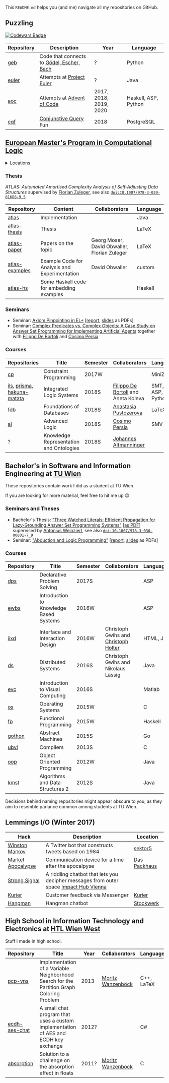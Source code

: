 This `README.md` helps you (and me) navigate all my repositories on GitHub.

## Puzzling

[![Codewars Badge](https://www.codewars.com/users/lorenz.leutgeb/badges/large)](https://www.codewars.com/users/lorenz.leutgeb/)

 | Repository                                      | Description                                             | Year | Language |
 | ----------------------------------------------- | ------------------------------------------------------- | ---- | -------- |
 | [geb](https://github.com/lorenzleutgeb/geb)     | Code that connects to [Gödel, Escher, Bach](https://en.wikipedia.org/wiki/G%C3%B6del%2C_Escher%2C_Bach) | ?    | Python |
 | [euler](https://github.com/lorenzleutgeb/euler) | Attempts at [Project Euler](https://projecteuler.net/)  | ?    | Java |
 | [aoc](https://github.com/lorenzleutgeb/aoc)     | Attempts at [Advent of Code](https://adventofcode.com/) | 2017, 2018, 2019, 2020 | Haskell, ASP, Python |
 | [cqf](https://github.com/lorenzleutgeb/cqf)     | [Conjunctive Query](https://en.wikipedia.org/wiki/Conjunctive_Query) Fun | 2018 | PostgreSQL |

## [European Master's Program in Computational Logic](https://www.emcl-study.eu/)

<details><summary>Locations</summary>

| Start   | End     | Institute/Organisation | Associated University | Location 
| ------- | ------- | ---------------------------------------------------------------------------- | -------------------------------- | ------------ |
| 2017-09 | 2018-02 | International Center for Computational Logic (ICCL)                          | TU Dresden                       | 🇪🇺 🇩🇪 Dresden
| 2018-03 | 2018-07 | Research Centre for Knowledge and Data (KRDB)                                | Free University of Bozen-Bolzano | 🇪🇺 🇮🇹 Bolzano
| 2018-08 | 2018-09 | Data61, Commonwealth Scientific and Industrial Research Organization (CSIRO) | Australian National University   | 🇦🇺 Canberra
| 2018-10 | 2021-06 | Vienna for Logic and Algorithms (VCLA)                                       | TU Wien                          | 🇪🇺 🇦🇹 Vienna
</details>

### Thesis

*ATLAS: Automated Amortised Complexity Analysis of Self-Adjusting Data Structures* supervised by [Florian Zuleger](https://github.com/zulegerf), see also [`doi:10.1007/978-3-030-81688-9_5`](https://doi.org/10.1007/978-3-030-81688-9_5)

| Repository | Content | Collaborators | Language |
|------------|---------|---------------|----------|
| [atlas](https://github.com/lorenzleutgeb/atlas) | Implementation | | Java |
| [atlas-thesis](https://github.com/lorenzleutgeb/atlas-thesis) | Thesis | | LaTeX |
| [atlas-paper](https://github.com/lorenzleutgeb/atlas-paper) | Papers on the topic | Georg Moser, David Obwaller, Florian Zuleger | LaTeX |
| [atlas-examples](https://github.com/lorenzleutgeb/atlas-examples) | Example Code for Analysis and Experimentation | David Obwaller | custom |
| [atlas-hs](https://github.com/lorenzleutgeb/atlas-hs) | Some Haskell code for embedding examples | | Haskell |

### Seminars

 * Seminar: [Axiom Pinpointing in EL+](https://github.com/lorenzleutgeb/elp) [[report](https://lorenz.leutgeb.xyz/paper/elp.pdf), [slides](https://lorenz.leutgeb.xyz/paper/elp-beam.pdf) as PDFs]
 * Seminar: [Complex Predicates vs. Complex Objects: A Case Study on Answer Set Programming for Implementing Artificial Agents](https://github.com/lorenzleutgeb/ab) together with [Filippo De Bortoli](https://github.com/uomoinverde) and [Cosimo Persia](https://github.com/cosimodpersia)

### Courses

| Repositories  | Title         | Semester | Collaborators | Language |
| ------------- | ------------- | -------- | ------------- |----------|
| [cp](https://github.com/lorenzleutgeb/cp) | Constraint Programming | 2017W | | MiniZinc |
| [ils](https://github.com/lorenzleutgeb/ils), [prisma](https://github.com/lorenzleutgeb/prisma), [hakuna-matata](https://github.com/lorenzleutgeb/hakuna-matata) | Integrated Logic Systems | 2018S | [Filippo De Bortoli](https://github.com/uomoinverde) and Aneta Koleva | SMT, ASP, Python
| [fdb](https://github.com/lorenzleutgeb/fdb) | Foundations of Databases | 2018S | [Anastasia Pustozerova](https://github.com/apustozerova) | LaTeX
| [al](https://github.com/lorenzleutgeb/al) | Advanced Logic | 2018S | [Cosimo Persia](https://github.com/cosimodpersia) | SMV
| ? | Knowledge Representation and Ontologies | 2018S | [Johannes Altmanninger](https://github.com/krobelus)

## Bachelor's in Software and Information Engineering at [TU Wien](https://www.tuwien.ac.at/en/)

These repositories contain work I did as a student at TU Wien.

If you are looking for more material, feel free to hit me up :wink:

### Seminars and Theses

 * Bachelor's Thesis: ["Three Watched Literals: Efficient Propagation for Lazy-Grounding Answer Set Programming Systems"](https://github.com/lorenzleutgeb/3wl) [[as PDF](https://lorenz.leutgeb.xyz/paper/3wl.pdf)] supervised by [Antonius Weinzierl](https://github.com/AntoniusW), see also [`doi:10.1007/978-3-030-00801-7_9`](https://doi.org/10.1007/978-3-030-00801-7_9)
 * Seminar: ["Abduction and Logic Programming"](https://github.com/lorenzleutgeb/abd) [[report](https://lorenz.leutgeb.xyz/paper/abd.pdf), [slides](https://lorenz.leutgeb.xyz/paper/abd-beam.pdf) as PDFs]

### Courses

| Repository                                        | Title         | Semester | Collaborators | Language |
| ------------------------------------------------- | ------------- | -------- | ------------- |----------|
| [dps](https://github.com/lorenzleutgeb/dps)       | Declarative Problem Solving | 2017S | | ASP
| [ewbs](https://github.com/lorenzleutgeb/ewbs)     | Introduction to Knowledge Based Systems | 2016W | | ASP
| [iixd](https://github.com/lorenzleutgeb/iixd)     | Interface and Interaction Design | 2016W | Christoph Gwihs and [Christoph Holter](https://github.com/christoph-holter) | HTML, JS
| [ds](https://github.com/lorenzleutgeb/ds)         | Distributed Systems | 2016S | Christoph Gwihs and Nikolaus Lässig | Java
| [evc](https://github.com/lorenzleutgeb/evc)       | Introduction to Visual Computing | 2016S | | Matlab
| [os](https://github.com/lorenzleutgeb/os)         | Operating Systems | 2015W | | C
| [fp](https://github.com/lorenzleutgeb/fp)         | Functional Programming | 2015W | | Haskell
| [gothon](https://github.com/lorenzleutgeb/gothon) | Abstract Machines | 2015S | | Go
| [ubvl](https://github.com/lorenzleutgeb/ubvl)     | Compilers | 2013S | | C
| [oop](https://github.com/lorenzleutgeb/oop)       | Object Oriented Programming | 2012W | | Java
| [kmst](https://github.com/lorenzleutgeb/kmst)     | Algorithms and Data Structures 2 | 2012S | | Java

Decisions behind naming repositories might appear obscure to you, as they aim to resemble parlance common among students at TU Wien.

## Lemmings I/O (Winter 2017)

| Hack    | Description   | Location | 
| ------- | ------------- | -------- |
[Winston Markov](https://github.com/lorenzleutgeb/winston-markov) | A Twitter bot that constructs tweets based on 1984 | [sektor5](http://www.sektor5.at/)
[Market Apocalypse](https://github.com/lorenzleutgeb/market-apocalypse) | Communication device for a time after the apocalpyse | [Das Packhaus](http://www.daspackhaus.at/)
[Strong Signal](https://github.com/lorenzleutgeb/strongsignal) | A riddling chatbot that lets you decipher messages from outer space [Impact Hub Vienna](https://vienna.impacthub.net/)
[Kurier](https://github.com/lorenzleutgeb/kurier) | Customer feedback via Messenger | [Kurier](https://kurier.at/)
[Hangman](https://github.com/lorenzleutgeb/hangman) | Hangman chatbot | [Stockwerk](https://www.stockwerk.co.at/)

## High School in Information Technology and Electronics at [HTL Wien West](https://www.htlwienwest.at/)

Stuff I made in high school.

| Repository    | Title         | Year | Collaborators | Language |
| ------------- | ------------- | ---- | ------------- | -------- |
| [pcp-vns](https://github.com/lorenzleutgeb/pcp-vns)  | Implementation of a Variable Neighborhood Search for the Partition Graph Coloring Problem | 2013 | [Moritz Wanzenböck](https://github.com/WanzenBug) | C++, LaTeX
| [ecdh-aes-chat](https://github.com/lorenzleutgeb/ecdh-aes-chat)  | A small chat program that uses a custom implementation of AES and ECDH key exchange | 2012? | | C#
| [absorption](https://github.com/lorenzleutgeb/absorption)  | Solution to a challenge on the absorption effect in floats | 2011? | [Moritz Wanzenböck](https://github.com/WanzenBug) | C
